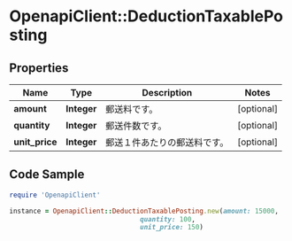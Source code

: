 # OpenapiClient::DeductionTaxablePosting

## Properties

Name | Type | Description | Notes
------------ | ------------- | ------------- | -------------
**amount** | **Integer** | 郵送料です。 | [optional] 
**quantity** | **Integer** | 郵送件数です。 | [optional] 
**unit_price** | **Integer** | 郵送１件あたりの郵送料です。 | [optional] 

## Code Sample

```ruby
require 'OpenapiClient'

instance = OpenapiClient::DeductionTaxablePosting.new(amount: 15000,
                                 quantity: 100,
                                 unit_price: 150)
```


